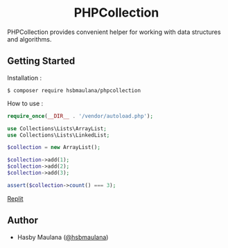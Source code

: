 <h1 align="center">PHPCollection</h1>

PHPCollection provides convenient helper for working with data structures and algorithms.

Getting Started
---

Installation :

```
$ composer require hsbmaulana/phpcollection
```

How to use :

```php
require_once(__DIR__ . '/vendor/autoload.php');

use Collections\Lists\ArrayList;
use Collections\Lists\LinkedList;

$collection = new ArrayList();

$collection->add(1);
$collection->add(2);
$collection->add(3);

assert($collection->count() === 3);
```

[Replit](https://replit.com/@hsbmaulana/phpcollection)

Author
---

- Hasby Maulana ([@hsbmaulana](https://linkedin.com/in/hsbmaulana))
